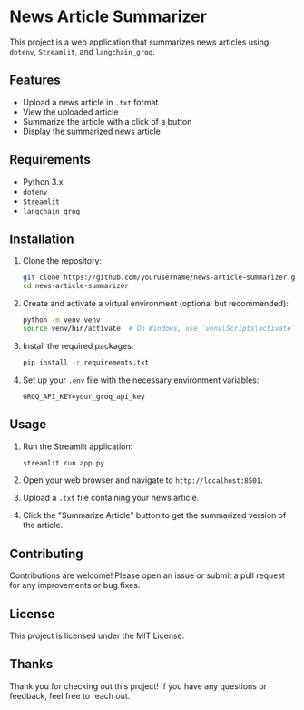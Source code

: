 # News Article Summarizer

This project is a web application that summarizes news articles using `dotenv`, `Streamlit`, and `langchain_groq`.

## Features

- Upload a news article in `.txt` format
- View the uploaded article
- Summarize the article with a click of a button
- Display the summarized news article

## Requirements

- Python 3.x
- `dotenv`
- `Streamlit`
- `langchain_groq`

## Installation

1. Clone the repository:
    ```bash
    git clone https://github.com/yourusername/news-article-summarizer.git
    cd news-article-summarizer
    ```

2. Create and activate a virtual environment (optional but recommended):
    ```bash
    python -m venv venv
    source venv/bin/activate  # On Windows, use `venv\Scripts\activate`
    ```

3. Install the required packages:
    ```bash
    pip install -r requirements.txt
    ```

4. Set up your `.env` file with the necessary environment variables:
    ```dotenv
    GROQ_API_KEY=your_groq_api_key
    ```

## Usage

1. Run the Streamlit application:
    ```bash
    streamlit run app.py
    ```

2. Open your web browser and navigate to `http://localhost:8501`.

3. Upload a `.txt` file containing your news article.

4. Click the "Summarize Article" button to get the summarized version of the article.

## Contributing

Contributions are welcome! Please open an issue or submit a pull request for any improvements or bug fixes.

## License

This project is licensed under the MIT License.

## Thanks

Thank you for checking out this project! If you have any questions or feedback, feel free to reach out.
